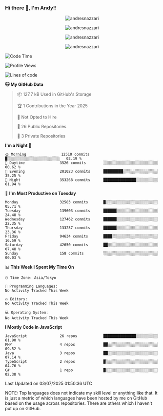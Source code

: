 ### Hi there 👋, I'm Andy!!

<p align="center" >
  <img src="https://github-profile-trophy.vercel.app/?username=AndresNazzari&theme=dracula&column=-1" alt="andresnazzari"/>
</p>

<p align="center">
  <img  src="https://github-readme-stats.vercel.app/api?username=AndresNazzari&count_private=true&show_icons=true&theme=dracula" alt="andresnazzari"/>
</p>
<p align="center">
  <img  src="https://github-readme-stats.vercel.app/api/top-langs/?username=AndresNazzari&layout=compact" alt="andresnazzari"/>
</p>
<p align="center" >
  <img src="https://github-readme-stats.vercel.app/api/wakatime?username=AndresNazzari" alt="andresnazzari"/>
</p>

<!--START_SECTION:waka-->
![Code Time](http://img.shields.io/badge/Code%20Time-966%20hrs%209%20mins-blue)

![Profile Views](http://img.shields.io/badge/Profile%20Views-0-blue)

![Lines of code](https://img.shields.io/badge/From%20Hello%20World%20I%27ve%20Written-109.1%20million%20lines%20of%20code-blue)

**🐱 My GitHub Data** 

> 📦 127.7 kB Used in GitHub's Storage 
 > 
> 🏆 1 Contributions in the Year 2025
 > 
> 🚫 Not Opted to Hire
 > 
> 📜 26 Public Repositories 
 > 
> 🔑 3 Private Repositories 
 > 
**I'm a Night 🦉** 

```text
🌞 Morning                12510 commits       █░░░░░░░░░░░░░░░░░░░░░░░░   02.19 % 
🌆 Daytime                3526 commits        ░░░░░░░░░░░░░░░░░░░░░░░░░   00.62 % 
🌃 Evening                201023 commits      █████████░░░░░░░░░░░░░░░░   35.25 % 
🌙 Night                  353268 commits      ███████████████░░░░░░░░░░   61.94 % 
```
📅 **I'm Most Productive on Tuesday** 

```text
Monday                   32583 commits       █░░░░░░░░░░░░░░░░░░░░░░░░   05.71 % 
Tuesday                  139603 commits      ██████░░░░░░░░░░░░░░░░░░░   24.48 % 
Wednesday                127462 commits      ██████░░░░░░░░░░░░░░░░░░░   22.35 % 
Thursday                 133237 commits      ██████░░░░░░░░░░░░░░░░░░░   23.36 % 
Friday                   94634 commits       ████░░░░░░░░░░░░░░░░░░░░░   16.59 % 
Saturday                 42650 commits       ██░░░░░░░░░░░░░░░░░░░░░░░   07.48 % 
Sunday                   158 commits         ░░░░░░░░░░░░░░░░░░░░░░░░░   00.03 % 
```


📊 **This Week I Spent My Time On** 

```text
🕑︎ Time Zone: Asia/Tokyo

💬 Programming Languages: 
No Activity Tracked This Week

🔥 Editors: 
No Activity Tracked This Week

💻 Operating System: 
No Activity Tracked This Week
```

**I Mostly Code in JavaScript** 

```text
JavaScript               26 repos            ███████████████░░░░░░░░░░   61.90 % 
PHP                      4 repos             ██░░░░░░░░░░░░░░░░░░░░░░░   09.52 % 
Java                     3 repos             ██░░░░░░░░░░░░░░░░░░░░░░░   07.14 % 
TypeScript               2 repos             █░░░░░░░░░░░░░░░░░░░░░░░░   04.76 % 
C#                       1 repo              █░░░░░░░░░░░░░░░░░░░░░░░░   02.38 % 
```




 Last Updated on 03/07/2025 01:50:36 UTC
<!--END_SECTION:waka-->

NOTE: Top languages does not indicate my skill level or anything like that. It is just a metric of which languages have been hosted by me on GitHub based on the usage across repositories. There are others which I haven't put up on GitHub.

<!-- Here are some ideas to get you started:

-   🔭 I’m currently working on ...
-   🌱 I’m currently learning ...
-   👯 I’m looking to collaborate on ...
-   🤔 I’m looking for help with ...
-   💬 Ask me about ...
-   📫 How to reach me: ...
-   😄 Pronouns: ...
-   ⚡ Fun fact: ... -->
